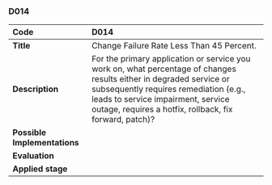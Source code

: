### D014

|**Code**           | **D014** |
| :--               | :--      |
|**Title**          | Change Failure Rate Less Than 45 Percent.|
|**Description**    | For the primary application or service you work on, what percentage of changes results either in degraded service or subsequently requires remediation (e.g., leads to service impairment, service outage, requires a hotfix, rollback, fix forward, patch)?  |
|**Possible Implementations** | |
|**Evaluation**     | |
|**Applied stage**  | |
